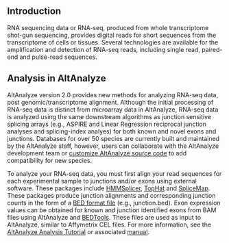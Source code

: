 ## Introduction ##

RNA sequencing data or RNA-seq, produced from whole transcriptome shot-gun sequencing, provides digital reads for short sequences from the transcriptome of cells or tissues. Several technologies are available for the amplification and detection of RNA-seq reads, including single read, paired-end and pulse-read sequences.

## Analysis in AltAnalyze ##

AltAnalyze version 2.0 provides new methods for analyzing RNA-seq data, post genomic/transcriptome alignment. Although the initial processing of RNA-seq data is distinct from microarray data in AltAnalyze, RNA-seq data is analyzed using the same downstream algorithms as junction sensitive splicing arrays (e.g., ASPIRE and Linear Regression reciprocal junction analyses and splicing-index analyes) for both known and novel exons and junctions. Databases for over 50 species are currently built and maintained by the AltAnalyze staff, however, users can collaborate with the AltAnalyze development team or [customize AltAnalyze source code](BuildingDatabases.md) to add compatibility for new species.

To analyze your RNA-seq data, you must first align your read sequences for each experimental sample to junctions and/or exons using external software. These packages include [HMMSplicer](http://derisilab14.ucsf.edu/software/hmmsplicer/), [TopHat](TopHat.md) and [SpliceMap](http://www.stanford.edu/group/wonglab/SpliceMap/). These packages produce junction alignments and corresponding junction counts in the form of a [BED format file](http://genome.ucsc.edu/FAQ/FAQformat#format1) (e.g., junction.bed). Exon expression values can be obtained for known and junction identified exons from BAM files using AltAnalyze and [BEDTools](BEDTools.md). These files are used as input to AltAnalyze, similar to Affymetrix CEL files. For more information, see the [AltAnalyze Analysis Tutorial](Tutorial_AltExpression_RNASeq.md) or associated [manual](http://altanalyze.org/AltAnalyze_Manual.pdf).